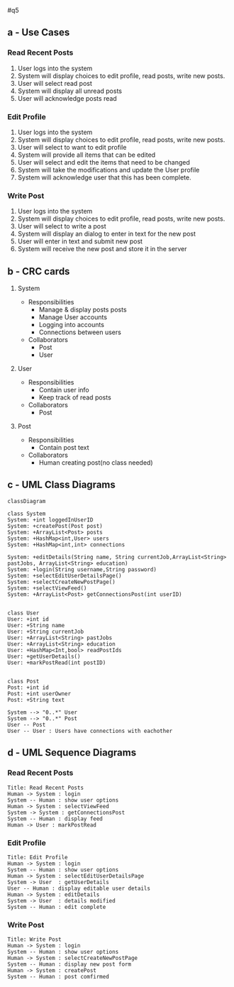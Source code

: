 #q5
## a - Use Cases
### Read Recent Posts
1. User logs into the system
1. System will display choices to edit profile, read posts, write new posts.
1. User will select read post
1. System will display all unread posts
1. User will acknowledge posts read

### Edit Profile
1. User logs into the system
1. System will display choices to edit profile, read posts, write new posts.
1. User will select to want to edit profile
1. System will provide all items that can be edited
1. User will select and edit the items that need to be changed
1. System will take the modifications and update the User profile
1. System will acknowledge user that this has been complete.

### Write Post
1. User logs into the system
1. System will display choices to edit profile, read posts, write new posts.
1. User will select to write a post
1. System will display an dialog to enter in text for the new post
1. User will enter in text and submit new post
1. System will receive the new post and store it in the server

## b - CRC cards
1. System
    - Responsibilities
        - Manage & display posts posts
        - Manage User accounts
        - Logging into accounts
        - Connections between users
    - Collaborators
        - Post
        - User
    
2. User
    - Responsibilities
        - Contain user info
        - Keep track of read posts
    - Collaborators
        - Post
3. Post
    - Responsibilities
        - Contain post text
    - Collaborators
        - Human creating post(no class needed)

## c - UML Class Diagrams
```mermaid
classDiagram

class System
System: +int loggedInUserID
System: +createPost(Post post)
System: +ArrayList<Post> posts
System: +HashMap<int,User> users
System: +HashMap<int,int> connections

System: +editDetails(String name, String currentJob,ArrayList<String> pastJobs, ArrayList<String> education)
System: +login(String username,String password)
System: +selectEditUserDetailsPage()
System: +selectCreateNewPostPage()
System: +selectViewFeed()
System: +ArrayList<Post> getConnectionsPost(int userID)


class User
User: +int id
User: +String name
User: +String currentJob
User: +ArrayList<String> pastJobs
User: +ArrayList<String> education
User: +HashMap<Int,bool> readPostIds
User: +getUserDetails()
User: +markPostRead(int postID)


class Post
Post: +int id
Post: +int userOwner
Post: +String text

System --> "0..*" User
System --> "0..*" Post
User -- Post
User -- User : Users have connections with eachother

```
## d - UML Sequence Diagrams
### Read Recent Posts
```sequence
Title: Read Recent Posts
Human -> System : login 
System -- Human : show user options
Human -> System : selectViewFeed
System -> System : getConnectionsPost
System -- Human : display feed
Human -> User : markPostRead
```

### Edit Profile
```sequence
Title: Edit Profile
Human -> System : login 
System -- Human : show user options
Human -> System : selectEditUserDetailsPage
System -> User  : getUserDetails
User -- Human : display editable user details
Human -> System : editDetails
System -> User  : details modified
System -- Human : edit complete
```

### Write Post
```sequence
Title: Write Post
Human -> System : login 
System -- Human : show user options
Human -> System : selectCreateNewPostPage
System -- Human : display new post form
Human -> System : createPost
System -- Human : post comfirmed
```